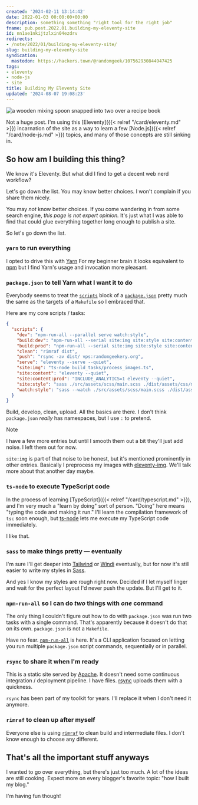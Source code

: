 ```yaml
---
created: '2024-02-11 13:14:42'
date: 2022-01-03 00:00:00+00:00
description: something something "right tool for the right job"
fname: pub.post.2022.01.building-my-eleventy-site
id: nn1ae1nkijtzlxin04ezdrv
redirects:
- /note/2022/01/building-my-eleventy-site/
slug: building-my-eleventy-site
syndication:
  mastodon: https://hackers.town/@randomgeek/107562930844947425
tags:
- eleventy
- node-js
- site
title: Building My Eleventy Site
updated: '2024-08-07 19:08:23'
---
```


![a wooden mixing spoon snapped into two over a recipe book](assets/img/2022/cover-2022-01-03.jpg "sometimes the tools break")

Not a huge post. I'm using this [Eleventy]({{< relref "/card/eleventy.md" >}}) incarnation of the site as a way to learn a few [Node.js]({{< relref "/card/node-js.md" >}}) topics, and many of those concepts are still sinking in.

## So how am I building this thing?

We know it's Eleventy. But what did I find to get a decent web nerd workflow?

Let's go down the list. You may know better choices. I won't complain if you share them nicely.

You may *not* know better choices. If you come wandering in from some search engine, *this page is not expert opinion.* It's just what I was able to find that could glue everything together long enough to publish a site.

So let's go down the list.

### `yarn` to run everything

I opted to drive this with [Yarn](https://yarnpkg.com.) For my beginner brain it looks equivalent to [npm](https://docs.npmjs.com/cli/v8) but I find Yarn's usage and invocation more pleasant.

### `package.json` to tell Yarn what I want it to do

Everybody seems to treat the [`scripts`](https://docs.npmjs.com/cli/v8/configuring-npm/package-json#scripts) block of a [`package.json`](https://docs.npmjs.com/cli/v8/configuring-npm/package-json) pretty
much the same as the targets of a `Makefile` so I embraced that.

Here are my core scripts / tasks:

```json
{
  "scripts": {
    "dev": "npm-run-all --parallel serve watch:style",
    "build:dev": "npm-run-all --serial site:img site:style site:content",
    "build:prod": "npm-run-all --serial site:img site:style site:content:prod",
    "clean": "rimraf dist",
    "push": "rsync -av dist/ vps:randomgeekery.org",
    "serve": "eleventy --serve --quiet",
    "site:img": "ts-node build_tasks/process_images.ts",
    "site:content": "eleventy --quiet",
    "site:content:prod": "INCLUDE_ANALYTICS=1 eleventy --quiet",
    "site:style": "sass ./src/assets/scss/main.scss ./dist/assets/css/main.css",
    "watch:style": "sass --watch ./src/assets/scss/main.scss ./dist/assets/css/main.css"
  }
}
```

Build, develop, clean, upload. All the basics are there. I don't think `package.json` *really* has namespaces, but I use `:` to pretend.

> [!NOTE]
> I have a few more entries but until I smooth them out a bit they'll just add noise. I left them out for now.
>
> `site:img` is part of that noise to be honest, but it's mentioned prominently in other entries. Basically I preprocess my images with [eleventy-img](https://www.11ty.dev/docs/plugins/image/). We'll talk more about that another day maybe.

### `ts-node` to execute TypeScript code

In the process of learning [TypeScript]({{< relref "/card/typescript.md" >}}), and I'm very much a "learn by doing" sort of person. "Doing" here means "typing the code and making it run." I'll learn the compilation framework of `tsc` soon enough, but [ts-node](https://typestrong.org/ts-node/) lets me execute my TypeScript code immediately.

I like that.

### `sass` to make things pretty — eventually

I'm sure I'll get deeper into [Tailwind](https://tailwindcss.com) or [Windi](https://windicss.org) eventually, but for now it's still easier to write my styles in [Sass](https://sass-lang.com).

And yes I know my styles are rough right now. Decided if I let myself linger and wait for the perfect layout I'd never push the update. But I'll get to it.

### `npm-run-all` so I can do *two* things with *one* command

The only thing I couldn't figure out how to do with `package.json` was run two tasks with a single command. That's apparently because it doesn't do that on its own. `package.json` is not a `Makefile`.

Have no fear. [`npm-run-all`](https://github.com/mysticatea/npm-run-all) is here. It's a CLI application focused on letting you run multiple `package.json` script commands, sequentially or in parallel.

### `rsync` to share it when I'm ready

This is a static site served by [Apache](https://httpd.apache.org). It doesn't need some continuous integration / deployment pipeline. I have files. [rsync](https://rsync.samba.org) uploads them with a quickness.

`rsync` has been part of my toolkit for years. I'll replace it when I don't need it anymore.

### `rimraf` to clean up after myself

Everyone else is using [`rimraf`](https://github.com/isaacs/rimraf) to clean build and intermediate files. I don't know enough to choose any different.

## That's all the important stuff anyways

I wanted to go over everything, but there's just too much. A lot of the ideas are still cooking. Expect more on every blogger's favorite topic: "how I built my blog."

I'm having fun though!